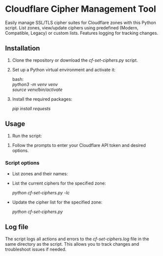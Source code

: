 # Cloudflare Cipher Management Tool

Easily manage SSL/TLS cipher suites for Cloudflare zones with this
Python script. List zones, view/update ciphers using predefined (Modern,
Compatible, Legacy) or custom lists. Features logging for tracking
changes.

## Installation

1.  Clone the repository or download the *cf-set-ciphers.py* script.

2.  Set up a Python virtual environment and activate it:

    bash:  
    *python3 -m venv venv  
    source venv/bin/activate*

3.  Install the required packages:  
      
    *pip install requests*

## Usage

1.  Run the script:

<!-- -->

1.  Follow the prompts to enter your Cloudflare API token and desired
    options.

### Script options

-   List zones and their names:

<!-- -->

-   List the current ciphers for the specified zone:  
      
    *python cf-set-ciphers.py -lc*

<!-- -->

-   Update the cipher list for the specified zone:  
      
    *python cf-set-ciphers.py*

<!-- -->

## Log file

The script logs all actions and errors to the *cf-set-ciphers.log* file
in the same directory as the script. This allows you to track changes
and troubleshoot issues if needed.

